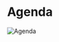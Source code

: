 
# Agenda


![Agenda](https://user-images.githubusercontent.com/24701101/182381154-d5b99c22-7018-4128-9578-ab30cecd5dd6.png)
